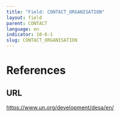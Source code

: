 ```yaml
---
title: "Field: CONTACT_ORGANISATION"
layout: field
parent: CONTACT
language: en
indicator: 10-6-1
slug: CONTACT_ORGANISATION
---
```

# References

## URL

<https://www.un.org/development/desa/en/>